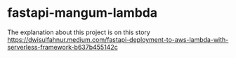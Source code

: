 # fastapi-mangum-lambda

The explanation about this project is on this story https://dwisulfahnur.medium.com/fastapi-deployment-to-aws-lambda-with-serverless-framework-b637b455142c
